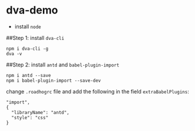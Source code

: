 # dva-demo
- install `node`

##Step 1: install `dva-cli`
```
npm i dva-cli -g
dva -v
```

##Step 2: install `antd` and `babel-plugin-import`
```
npm i antd --save
npm i babel-plugin-import --save-dev
```

change `.roadhogrc` file and add the following in the field `extraBabelPlugins`:
```
"import",
{
  "libraryName": "antd",
  "style": "css"
}
```
